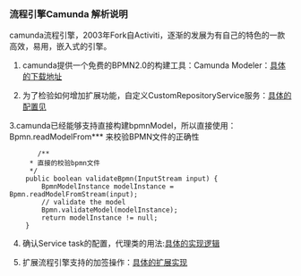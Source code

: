 ### 流程引擎Camunda 解析说明

camunda流程引擎，2003年Fork自Activiti，逐渐的发展为有自己的特色的一款高效，易用，嵌入式的引擎。

1.  camunda提供一个免费的BPMN2.0的构建工具：Camunda Modeler：[具体的下载地址](https://camunda.com/download/modeler/)

2. 为了检验如何增加扩展功能，自定义CustomRepositoryService服务：[具体的配置见](https://github.com/AndiHappy/customcamunda/wiki/%E6%89%A9%E5%B1%95%E6%88%96%E4%BF%AE%E6%94%B9%E5%BC%95%E6%93%8E%E5%8A%9F%E8%83%BD)
	
3.camunda已经能够支持直接构建bpmnModel，所以直接使用：Bpmn.readModelFrom*** 来校验BPMN文件的正确性

~~~   
       /**
	 * 直接的校验bpmn文件
	 */
	public boolean validateBpmn(InputStream input) {
		BpmnModelInstance modelInstance = Bpmn.readModelFromStream(input);
		// validate the model
		Bpmn.validateModel(modelInstance);
		return modelInstance != null;
	}
~~~   

4. 确认Service task的配置，代理类的用法:[具体的实现逻辑](https://github.com/AndiHappy/customcamunda/wiki/%E5%89%8D%E5%8A%A0%E7%AD%BE%EF%BC%8C%E5%90%8E%E5%8A%A0%E7%AD%BE%E7%9A%84%E5%AE%9E%E7%8E%B0)

5. 扩展流程引擎支持的加签操作：[具体的扩展实现](https://github.com/AndiHappy/customcamunda/wiki/%E5%89%8D%E5%8A%A0%E7%AD%BE%EF%BC%8C%E5%90%8E%E5%8A%A0%E7%AD%BE%E7%9A%84%E5%AE%9E%E7%8E%B0)


